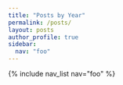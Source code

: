 ```yaml
---
title: "Posts by Year"
permalink: /posts/
layout: posts
author_profile: true
sidebar:
  nav: "foo"
---
```


{% include nav_list nav="foo" %}
